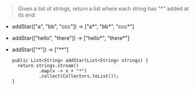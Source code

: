 > Given a list of strings, return a list where each string has "*" added at its end.

- addStar(["a", "bb", "ccc"]) → ["a*", "bb*", "ccc*"]
- addStar(["hello", "there"]) → ["hello*", "there*"]
- addStar(["*"]) → ["**"]

      public List<String> addStar(List<String> strings) {
        return strings.stream()
                .map(x -> x + "*")
                .collect(Collectors.toList());
      }
